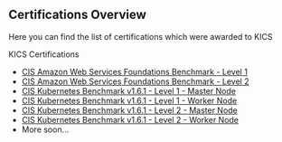 ## Certifications Overview

Here you can find the list of certifications which were awarded to KICS

KICS Certifications

- [CIS Amazon Web Services Foundations Benchmark - Level 1](certifications-cis.md)
- [CIS Amazon Web Services Foundations Benchmark - Level 2](certifications-cis.md)
- [CIS Kubernetes Benchmark v1.6.1 - Level 1 - Master Node](certifications-cis.md)
- [CIS Kubernetes Benchmark v1.6.1 - Level 1 - Worker Node](certifications-cis.md)
- [CIS Kubernetes Benchmark v1.6.1 - Level 2 - Master Node](certifications-cis.md)
- [CIS Kubernetes Benchmark v1.6.1 - Level 2 - Worker Node](certifications-cis.md)
- More soon...
